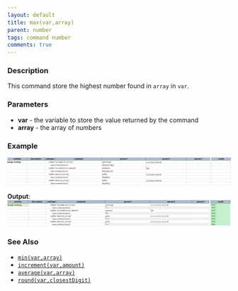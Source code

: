 ```yaml
---
layout: default
title: max(var,array)
parent: number
tags: command number
comments: true
---
```



### Description
This command store the highest number found in `array` in `var`.


### Parameters
- **var** - the variable to store the value returned by the command
- **array** - the array of numbers


### Example
![script](image/max_01.png)

**Output**:<br/>
![output](image/max_02.png)


### See Also
- [`min(var,array)`](min(var,array))
- [`increment(var,amount)`](increment(var,amount))
- [`average(var,array)`](average(var,array))
- [`round(var,closestDigit)`](round(var,closestDigit))
